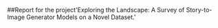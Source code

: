 ##Report for the project'Exploring the Landscape: A Survey of Story-to-Image Generator Models on a Novel Dataset.'

